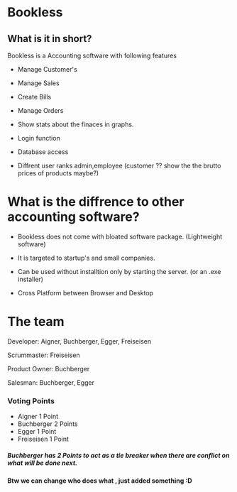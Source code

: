 # Bookless

## What is it in short?

Bookless is a Accounting software with following features

- Manage Customer's 

- Manage Sales

- Create Bills

- Manage Orders

- Show stats about the finaces in graphs.

- Login function

- Database access

- Diffrent user ranks admin,employee (customer ?? show the the brutto prices of products maybe?)

# What is the diffrence to other accounting software?

- Bookless does not come with bloated software package. (Lightweight software)

- It is targeted to startup's and small companies.

- Can be used without installtion only by starting the server. (or an .exe installer)

- Cross Platform between Browser and Desktop

# The team

Developer: Aigner, Buchberger, Egger, Freiseisen

Scrummaster: Freiseisen

Product Owner: Buchberger

Salesman: Buchberger, Egger

### Voting Points

- Aigner 1 Point
- Buchberger 2 Points
- Egger 1 Point
- Freiseisen 1 Point

##### Buchberger has 2 Points to act as a tie breaker when there are conflict on what will be done next.


#### Btw we can change who does what , just added something :D
